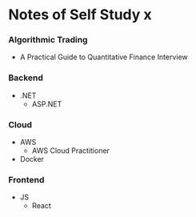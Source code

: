 # Notes of Self Study x

### Algorithmic Trading
  - A Practical Guide to Quantitative Finance Interview

### Backend
  - .NET
      - ASP.NET
   
### Cloud
  - AWS
      - AWS Cloud Practitioner
  - Docker

### Frontend
  - JS
      - React

